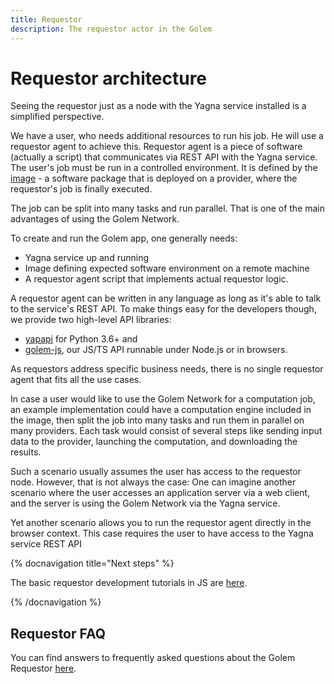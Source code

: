 ```yaml
---
title: Requestor
description: The requestor actor in the Golem
---
```


# Requestor architecture

Seeing the requestor just as a node with the Yagna service installed is a simplified perspective.

We have a user, who needs additional resources to run his job. He will use a requestor agent to achieve this. Requestor agent is a piece of software (actually a script) that communicates via REST API with the Yagna service. The user's job must be run in a controlled environment. It is defined by the [image](/docs/creators/javascript/guides/golem-images) - a software package that is deployed on a provider, where the requestor's job is finally executed.

The job can be split into many tasks and run parallel. That is one of the main advantages of using the Golem Network.

To create and run the Golem app, one generally needs:

- Yagna service up and running
- Image defining expected software environment on a remote machine
- A requestor agent script that implements actual requestor logic.

A requestor agent can be written in any language as long as it's able to talk to the service's REST API. To make things easy for the developers though, we provide two high-level API libraries:

- [yapapi](https://github.com/golemfactory/yapapi) for Python 3.6+ and
- [golem-js](https://github.com/golemfactory/golem-js), our JS/TS API runnable under Node.js or in browsers.

As requestors address specific business needs, there is no single requestor agent that fits all the use cases.

In case a user would like to use the Golem Network for a computation job, an example implementation could have a computation engine included in the image, then split the job into many tasks and run them in parallel on many providers. Each task would consist of several steps like sending input data to the provider, launching the computation, and downloading the results.

Such a scenario usually assumes the user has access to the requestor node. However, that is not always the case: One can imagine another scenario where the user accesses an application server via a web client, and the server is using the Golem Network via the Yagna service.

Yet another scenario allows you to run the requestor agent directly in the browser context. This case requires the user to have access to the Yagna service REST API

{% docnavigation title="Next steps" %}

The basic requestor development tutorials in JS are [here](/docs/creators/javascript/tutorials/index).

{% /docnavigation %}

## Requestor FAQ

You can find answers to frequently asked questions about the Golem Requestor [here](/docs/golem/overview/requestor-faq).
